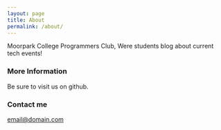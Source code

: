 ```yaml
---
layout: page
title: About
permalink: /about/
---
```


Moorpark College Programmers Club, Were students blog about current tech events!

### More Information

Be sure to visit us on github. 

### Contact me

[email@domain.com](mailto:email@domain.com)
